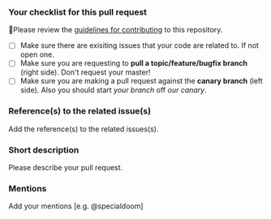 ### Your checklist for this pull request
🚨Please review the [guidelines for contributing](../CONTRIBUTING.md) to this repository.

- [ ] Make sure there are exisiting issues that your code are related to. If not open one.
- [ ] Make sure you are requesting to **pull a topic/feature/bugfix branch** (right side). Don't request your master!
- [ ] Make sure you are making a pull request against the **canary branch** (left side). Also you should start *your branch* off *our canary*.

### Reference(s) to the related issue(s)
Add the reference(s) to the related issues(s).

### Short description
Please describe your pull request.

### Mentions
Add your mentions [e.g. @specialdoom]
